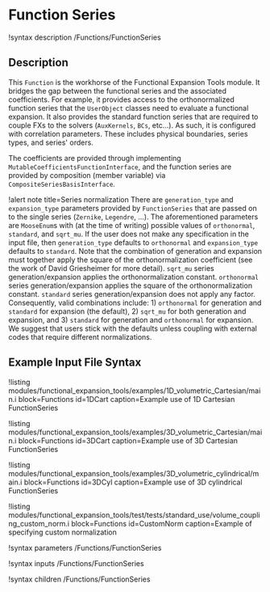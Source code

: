 # Function Series

!syntax description /Functions/FunctionSeries

## Description

This `Function` is the workhorse of the Functional Expansion Tools module. It
bridges the gap between the functional series and the associated
coefficients. For example, it provides access to the orthonormalized function
series that the `UserObject` classes need to evaluate a functional expansion. It
also provides the standard function series that are required to couple FXs to
the solvers (`AuxKernels`, `BCs`, etc...). As such, it is configured with
correlation parameters. These includes physical boundaries, series types, and
series' orders.

The coefficients are provided through implementing `MutableCoefficientsFunctionInterface`, and the function series are provided by composition (member variable) via `CompositeSeriesBasisInterface`.

!alert note title=Series normalization
There are `generation_type` and `expansion_type` parameters provided by `FunctionSeries`
that are passed on to the single series (`Zernike`, `Legendre`, ...). The
aforementioned parameters are `MooseEnum`s with (at the time of writing)
possible values of `orthonormal`, `standard`, and `sqrt_mu`. If the user does
not make any specification in the input file, then `generation_type` defaults to
`orthonormal` and `expansion_type` defaults to `standard`. Note that the
combination of generation and expansion must together apply the square of the
orthonormalization coefficient (see the work of David Griesheimer for more
detail).   `sqrt_mu` series generation/expansion
applies the orthonormalization constant. `orthonormal` series
generation/expansion applies the square of the
orthonormalization constant.  `standard` series generation/expansion
does not apply any factor. Consequently, valid combinations include: 1)
`orthonormal` for generation and `standard` for expansion (the default), 2)
`sqrt_mu` for both generation and expansion, and 3) `standard` for generation
and `orthonormal` for expansion. We suggest that users stick with the defaults
unless coupling with external codes that require different normalizations.


## Example Input File Syntax

!listing modules/functional_expansion_tools/examples/1D_volumetric_Cartesian/main.i block=Functions id=1DCart caption=Example use of 1D Cartesian FunctionSeries

!listing modules/functional_expansion_tools/examples/3D_volumetric_Cartesian/main.i block=Functions id=3DCart caption=Example use of 3D Cartesian FunctionSeries

!listing modules/functional_expansion_tools/examples/3D_volumetric_cylindrical/main.i block=Functions id=3DCyl caption=Example use of 3D cylindrical FunctionSeries

!listing modules/functional_expansion_tools/test/tests/standard_use/volume_coupling_custom_norm.i block=Functions id=CustomNorm caption=Example of specifying custom normalization

!syntax parameters /Functions/FunctionSeries

!syntax inputs /Functions/FunctionSeries

!syntax children /Functions/FunctionSeries
